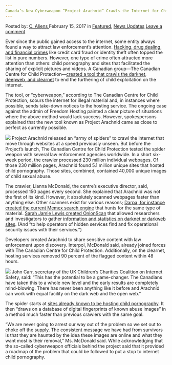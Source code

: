 ```yaml
---
Canada’s New Cyberweapon “Project Arachnid” Crawls the Internet for Child Pornography
---
```

<article class="post-listing post-18132 post type-post status-publish format-standard has-post-thumbnail hentry 
    <div class="post-inner">
        <span>Posted by: <a href="https://www.deepdotweb.com/author/caliens/" title="">C. Aliens </a></span>
    <span>February 15, 2017</span>
    <span>in <a href="https://www.deepdotweb.com/category/deepdot-news/" rel="category tag">Featured</a>, <a href="https://www.deepdotweb.com/category/news-updates/" rel="category tag">News Updates</a></span>
    <span><a href="https://www.deepdotweb.com/2017/02/15/canadas-new-cyberweapon-project-arachnid-crawls-the-internet-for-child-pornography/#respond">Leave a comment</a></span>
    </p>
    <div class="clear"></div>
    <div class="entry">
    <p>Ever since the public gained access to the internet, some entity always found a way to attract law enforcement’s attention. <a href="https://www.deepdotweb.com/marketplace-directory/categories/top-markets/">Hacking, drug dealing, and financial crimes</a> like credit card fraud or identity theft often topped the list in pure numbers. However, one type of crime often attracted more attention than others: child pornography and sites that facilitated the sharing of explicit pictures and videos. A Canadian group—The Canadian Centre for Child Protection—<a href="https://www.protectchildren.ca/app/en/csa_imagery-arachnid">created a tool that crawls the darknet, deepweb, and clearnet</a> to end the furthering of child exploitation on the internet.</p>
    <p>The tool, or “cyberweapon,” according to The Canadian Centre for Child Protection, scours the internet for illegal material and, in instances where possible, sends take-down notices to the hosting service. The ongoing case against the admin of Freedom Hosting painted a clear picture of situations where the above method would lack success. However, spokespersons explained that the new tool known as Project Arachnid came as close to perfect as currently possible.</p>
    <p><img class="wp-image-18136 aligncenter" src="/imgs/2017/02/word-image-29.jpeg" srcset="/imgs/2017/02/word-image-29.jpeg 735w, /imgs/2017/02/word-image-29-300x132.jpeg 300w" sizes="(max-width: 735px) 100vw, 735px"/> Project Arachnid released an “army of spiders” to crawl the internet that move through websites at a speed previously unseen. But before the Project’s launch, The Canadian Centre for Child Protection tested the spider weapon with several law enforcement agencies worldwide. In a short six-week period, the crawler processed 230 million individual webpages. Of those 230 million pages, Arachnid found 5.1 million unique sites that hosted child pornography. Those sites, combined, contained 40,000 unique images of child sexual abuse.</p>
    <p>The crawler, Lianna McDonald, the centre’s executive director, said, processed 150 pages every second. She explained that Arachnid was not the first of its kind. However, it absolutely scanned webpages faster than anything else. Other scanners exist for various reasons; <a href="https://www.deepdotweb.com/2017/01/18/darpa-fight-human-trafficking/">Darpa, for instance created the current Memex search engine</a> that hunts for the same type of material. <a href="https://onionscan.org/">Sarah Jamie Lewis created OnionScan</a> that allowed researchers and investigators to gather <a href="https://www.deepdotweb.com/2016/04/12/onionscan-tests-anonymity-dark-net-domains/">information and statistics on darknet or darkweb sites</a>. (And “to help operators of hidden services find and fix operational security issues with their services.”)</p>
    <p>Developers created Arachnid to share sensitive content with law enforcement upon discovery. Interpol, McDonald said, already joined forces with The Canadian Centre for Child Protection. Additionally, on the clearnet, hosting services removed 90 percent of the flagged content within 48 hours.</p>
    <p><img class="wp-image-18137 aligncenter" src="/imgs/2017/02/word-image-30.jpeg" srcset="/imgs/2017/02/word-image-30.jpeg 725w, /imgs/2017/02/word-image-30-300x155.jpeg 300w" sizes="(max-width: 725px) 100vw, 725px"/> John Carr, secretary of the UK Children’s Charities Coalition on Internet Safety, said: “This has the potential to be a game-changer. The Canadians have taken this to a whole new level and the early results are completely mind-blowing. There has never been anything like it before and Arachnid can work with equal facility on the dark web and the open web.”</p>
    <p>The spider starts at <a href="https://www.deepdotweb.com/tag/playpen/">sites already known to be hosting child pornography</a>. It then “draws on a database of digital fingerprints of known abuse images” in a method much faster than previous crawlers with the same goal.</p>
    <p>“We are never going to arrest our way out of the problem so we set out to choke off the supply. The consistent message we have had from survivors is that they are haunted by the idea these images are online and what they want most is their removal,” Ms. McDonald said. While acknowledging that the so-called cyberweapon officials behind the project said that it provided a roadmap of the problem that could be followed to put a stop to internet child pornography.</p>
    </div>
    <span style="display:none" class="updated">2017-02-15</span>
    <div style="display:none" class="vcard author" itemprop="author" itemscope itemtype="http://schema.org/Person"><strong class="fn" itemprop="name"><a href="https://www.deepdotweb.com/author/caliens/" title="Posts by C. Aliens" rel="author">C. Aliens</a></strong></div>
    </div>
</article>

